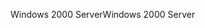 <span data-ttu-id="c9075-101">Windows 2000 Server</span><span class="sxs-lookup"><span data-stu-id="c9075-101">Windows 2000 Server</span></span>